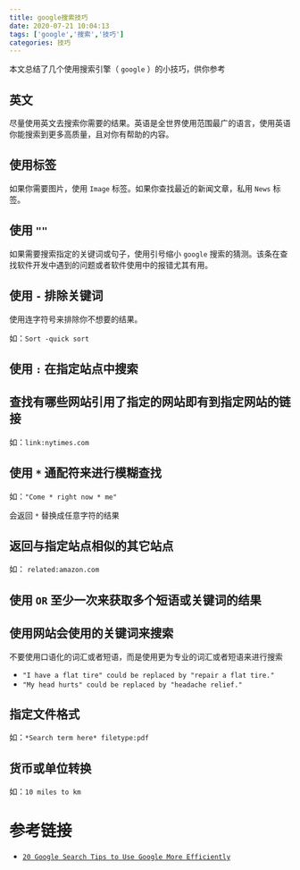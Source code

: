 ```yaml
---
title: google搜索技巧
date: 2020-07-21 10:04:13
tags: ['google','搜索','技巧']
categories: 技巧
---
```


本文总结了几个使用搜索引擎（ `google` ）的小技巧，供你参考

## 英文

尽量使用英文去搜索你需要的结果。英语是全世界使用范围最广的语言，使用英语你能搜索到更多高质量，且对你有帮助的内容。

## 使用标签

如果你需要图片，使用 `Image` 标签。如果你查找最近的新闻文章，私用 `News` 标签。

## 使用 `""`

如果需要搜索指定的关键词或句子，使用引号缩小 `google` 搜索的猜测。该条在查找软件开发中遇到的问题或者软件使用中的报错尤其有用。

## 使用 `-` 排除关键词

使用连字符号来排除你不想要的结果。

如：`Sort -quick sort`

## 使用 `:` 在指定站点中搜索

## 查找有哪些网站引用了指定的网站即有到指定网站的链接

如：`link:nytimes.com`

## 使用 `*` 通配符来进行模糊查找

如：`"Come * right now * me"`

会返回 `*` 替换成任意字符的结果

## 返回与指定站点相似的其它站点

如： `related:amazon.com`

## 使用 `OR` 至少一次来获取多个短语或关键词的结果

## 使用网站会使用的关键词来搜索

不要使用口语化的词汇或者短语，而是使用更为专业的词汇或者短语来进行搜索

* `"I have a flat tire" could be replaced by "repair a flat tire."`
* `"My head hurts" could be replaced by "headache relief."`

## 指定文件格式

如：`*Search term here* filetype:pdf`

## 货币或单位转换

如：`10 miles to km`

# 参考链接

* [`20 Google Search Tips to Use Google More Efficiently`](https://www.lifehack.org/articles/technology/20-tips-use-google-search-efficiently.html)